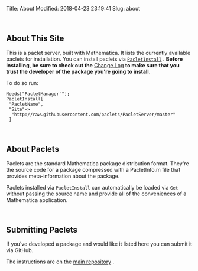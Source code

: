 Title: About
Modified: 2018-04-23 23:19:41
Slug: about

<a id="about-this-site" style="width:0;height:0;margin:0;padding:0;">&zwnj;</a>

## About This Site

This is a paclet server, built with Mathematica. It lists the currently available paclets for installation. You can install paclets via  [```PacletInstall```](https://www.wolframcloud.com/objects/b3m2a1.docs/reference/PacletManager/ref/PacletInstall.html) .  **Before installing, be sure to check out the**   [Change Log](https://paclets.github.io/PacletServer/pages/log.html)   **to make sure that you trust the developer of the package you're going to install.**

To do so run:

    Needs["PacletManager`"];
    PacletInstall[
     "PacletName",
     "Site"->
      "http://raw.githubusercontent.com/paclets/PacletServer/master"
     ]

<a id="about-paclets" style="width:0;height:0;margin:0;padding:0;">&zwnj;</a>

## About Paclets

Paclets are the standard Mathematica package distribution format. They're the source code for a package compressed with a PacletInfo.m file that provides meta-information about the package.

Paclets installed via  ```PacletInstall```  can automatically be loaded via  ```Get```  without passing the source name and provide all of the conveniences of a Mathematica application.

<a id="submitting-paclets" style="width:0;height:0;margin:0;padding:0;">&zwnj;</a>

## Submitting Paclets

If you've developed a package and would like it listed here you can submit it via GitHub.

The instructions are on the  [main repository](https://github.com/paclets/PacletServer#contributing-a-paclet) .